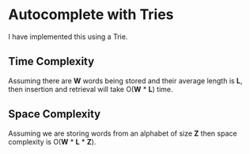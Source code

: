 # Autocomplete with Tries
I have implemented this using a Trie.

## Time Complexity
Assuming there are **W** words being stored and their average length is **L**, 
then insertion and retrieval will take O(**W** * **L**) time.

## Space Complexity
Assuming we are storing words from an alphabet of size **Z** then
space complexity is O(**W** * **L** * **Z**).
